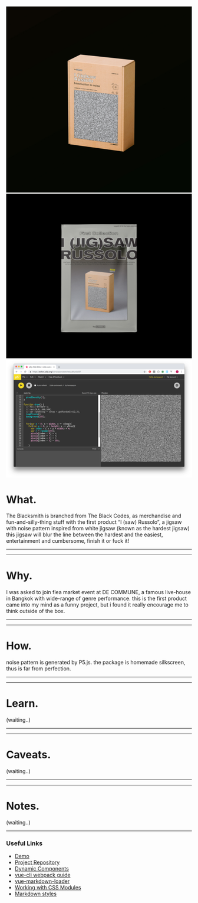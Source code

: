 ![home](../../assets/images/the-blacksmith/00.jpg)
![home](../../assets/images/the-blacksmith/01.jpg)
![home](../../assets/images/the-blacksmith/02.png)



# What.

The Blacksmith is branched from The Black Codes, as merchandise and fun-and-silly-thing stuff with the first product “I (saw) Russolo”, a jigsaw with noise pattern 
inspired from white jigsaw (known as the hardest jigsaw)
this jigsaw will blur the line between the hardest and the easiest, entertainment and cumbersome, finish it or fuck it!

------
------

# Why.

I was asked to join flea market event at DE COMMUNE, a famous live-house in Bangkok with wide-range of genre performance. this is the first product came into my mind as a funny project, but i found it really encourage me to think outside of the box.

------
------

# How.
noise pattern is generated by P5.js.
the package is homemade silkscreen, thus is far from perfection.

------
------
# Learn.

(waiting..)

------
------
# Caveats.
(waiting..)

------
------
# Notes.

(waiting..)

---


### Useful Links
- [Demo](https://vue-markdown-blog.netlify.com)
- [Project Repository](https://github.com/josephharveyangeles/vue-markdown-blog)
- [Dynamic Components](https://vuejs.org/v2/guide/components-dynamic-async.html#Async-Components)
- [vue-cli webpack guide](https://cli.vuejs.org/guide/webpack.html#simple-configuration)
- [vue-markdown-loader](https://github.com/QingWei-Li/vue-markdown-loader)
- [Working with CSS Modules](https://cli.vuejs.org/guide/css.html#postcss)
- [Markdown styles](http://markedstyle.com/styles)
